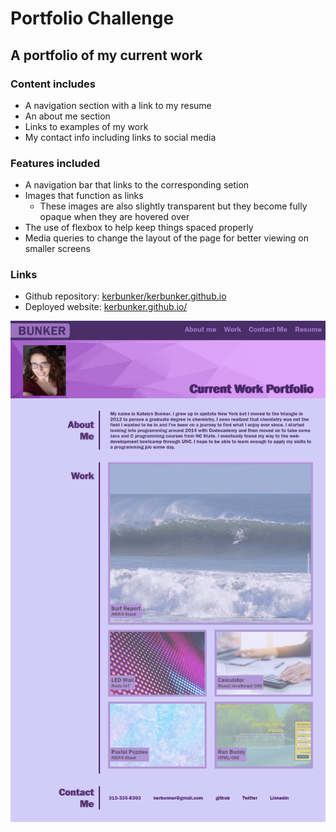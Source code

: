 # Portfolio Challenge

## A portfolio of my current work

### Content includes

* A navigation section with a link to my resume
* An about me section
* Links to examples of my work
* My contact info including links to social media

### Features included

* A navigation bar that links to the corresponding setion
* Images that function as links
    * These images are also slightly transparent but they become fully opaque when they are hovered over
* The use of flexbox to help keep things spaced properly
* Media queries to change the layout of the page for better viewing on smaller screens

### Links

* Github repository: [kerbunker/kerbunker.github.io](https://github.com/kerbunker/kerbunker.github.io)
* Deployed website: [kerbunker.github.io/](https://kerbunker.github.io/)

![screenshot](/assets/images/portfolio-screenshot.png)